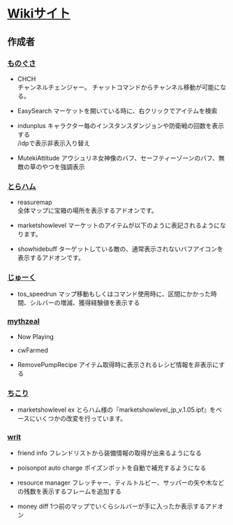 # [Wikiサイト](https://github.com/JTosAddon/JTosAddonWiki/wiki)
## 作成者
### [ものぐさ](https://github.com/Monogusa1244/MonogusaAddonStore)  
* CHCH  
チャンネルチェンジャー。 チャットコマンドからチャンネル移動が可能になる。  

* EasySearch
マーケットを開いている時に、右クリックでアイテムを検索  

* indunplus
キャラクター毎のインスタンスダンジョンや防衛戦の回数を表示する  
/idpで表示非表示入り替え  

* MutekiAttitude
アウシュリネ女神像のバフ、セーフティーゾーンのバフ、無敵の草のやつを強調表示
  
### [とらハム](https://github.com/torahamu/TOSAddon)

* reasuremap  
全体マップに宝箱の場所を表示するアドオンです。

* marketshowlevel
マーケットのアイテムが以下のように表記されるようになります。  

* showhidebuff
ターゲットしている敵の、通常表示されないバフアイコンを表示するアドオンです。  

### [じゅーく](https://github.com/levelnineteen/tos_speedrun) 

* tos_speedrun
マップ移動もしくはコマンド使用時に、区間にかかった時間、シルバーの増減、獲得経験値を表示する

### [mythzeal](https://github.com/mythzeal/tos_addon)

* Now Playing

* cwFarmed

* RemovePumpRecipe
アイテム取得時に表示されるレシピ情報を非表示にする  


### [ちこり](https://github.com/chicori/chicorin)

* marketshowlevel ex
とらハム様の『marketshowlevel_jp_v.1.05.ipf』をベースにいくつかの改変を行っています。

### [writ](https://github.com/writ312/myTosAddons)

* friend info
フレンドリストから装備情報の取得が出来るようになる

* poisonpot auto charge
ポイズンポットを自動で補充するようになる

* resource manager
フレッチャー、ティルトルビー、サッパーの矢や木などの残数を表示するフレームを追加する

* money diff
1つ前のマップでいくらシルバーが手に入ったか表示するアドオン
